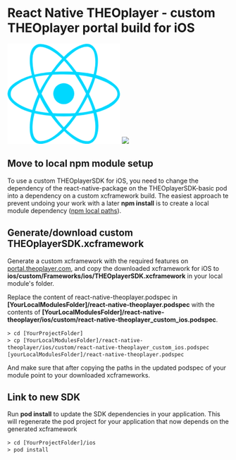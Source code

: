 # React Native THEOplayer - custom THEOplayer portal build for iOS

![](../../doc/logo-react-native.png) ![](../../doc/logo-theo.png)

## Move to local npm module setup

To use a custom THEOplayerSDK for iOS, you need to change the dependency of the react-native-package on the THEOplayerSDK-basic pod into a dependency on a custom xcframework build. The easiest approach te prevent undoing your work with a later **npm install** is to create a local module dependency ([npm local paths](https://docs.npmjs.com/cli/v7/configuring-npm/package-json#local-paths)). 

## Generate/download custom THEOplayerSDK.xcframework
Generate a custom xcframework with the required features on [portal.theoplayer.com](http://portal.theoplayer.com), and copy the downloaded xcframework for iOS to **ios/custom/Frameworks/ios/THEOplayerSDK.xcframework** in your local module's folder.

Replace the content of react-native-theoplayer.podspec in **[YourLocalModulesFolder]/react-native-theoplayer.podspec** with the contents of **[YourLocalModulesFolder]/react-native-theoplayer/ios/custom/react-native-theoplayer_custom_ios.podspec**.
```
> cd [YourProjectFolder]
> cp [YourLocalModulesFolder]/react-native-theoplayer/ios/custom/react-native-theoplayer_custom_ios.podspec [yourLocalModulesFolder]/react-native-theoplayer.podspec
```
And make sure that after copying the paths in the updated podspec of your module point to your downloaded xcframeworks.

## Link to new SDK
Run **pod install** to update the SDK dependencies in your application. This will regenerate the pod project for your application that now depends on the generated xcframework
```
> cd [YourProjectFolder]/ios
> pod install
```
